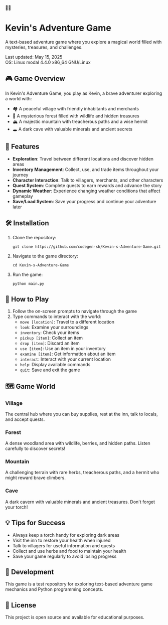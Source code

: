 🌈🌈
# Kevin's Adventure Game

A text-based adventure game where you explore a magical world filled with mysteries, treasures, and challenges.

Last updated: May 15, 2025  
OS: Linux modal 4.4.0 x86_64 GNU/Linux

## 🎮 Game Overview

In Kevin's Adventure Game, you play as Kevin, a brave adventurer exploring a world with:

- 🏘️ A peaceful village with friendly inhabitants and merchants
- 🌲 A mysterious forest filled with wildlife and hidden treasures
- 🏔️ A majestic mountain with treacherous paths and a wise hermit
- 🕳️ A dark cave with valuable minerals and ancient secrets

## 🚀 Features

- **Exploration**: Travel between different locations and discover hidden areas
- **Inventory Management**: Collect, use, and trade items throughout your journey
- **Character Interaction**: Talk to villagers, merchants, and other characters
- **Quest System**: Complete quests to earn rewards and advance the story
- **Dynamic Weather**: Experience changing weather conditions that affect gameplay
- **Save/Load System**: Save your progress and continue your adventure later

## 🛠️ Installation

1. Clone the repository:
   ```
   git clone https://github.com/codegen-sh/Kevin-s-Adventure-Game.git
   ```

2. Navigate to the game directory:
   ```
   cd Kevin-s-Adventure-Game
   ```

3. Run the game:
   ```
   python main.py
   ```

## 🎲 How to Play

1. Follow the on-screen prompts to navigate through the game
2. Type commands to interact with the world:
   - `move [location]`: Travel to a different location
   - `look`: Examine your surroundings
   - `inventory`: Check your items
   - `pickup [item]`: Collect an item
   - `drop [item]`: Discard an item
   - `use [item]`: Use an item in your inventory
   - `examine [item]`: Get information about an item
   - `interact`: Interact with your current location
   - `help`: Display available commands
   - `quit`: Save and exit the game

## 🗺️ Game World

### Village
The central hub where you can buy supplies, rest at the inn, talk to locals, and accept quests.

### Forest
A dense woodland area with wildlife, berries, and hidden paths. Listen carefully to discover secrets!

### Mountain
A challenging terrain with rare herbs, treacherous paths, and a hermit who might reward brave climbers.

### Cave
A dark cavern with valuable minerals and ancient treasures. Don't forget your torch!

## 💡 Tips for Success

- Always keep a torch handy for exploring dark areas
- Visit the inn to restore your health when injured
- Talk to villagers for useful information and quests
- Collect and use herbs and food to maintain your health
- Save your game regularly to avoid losing progress

## 🧩 Development

This game is a test repository for exploring text-based adventure game mechanics and Python programming concepts.

## 📝 License

This project is open source and available for educational purposes.


